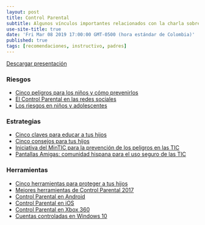 ```yaml
---
layout: post
title: Control Parental
subtitle: Algunos vínculos importantes relacionados con la charla sobre Control Parental en medios digitales.
use-site-title: true
date: 'Fri Mar 08 2019 17:00:00 GMT-0500 (hora estándar de Colombia)'
published: true
tags: [recomendaciones, instructivo, padres]
---
```

<a class="btn btn-primary" href="ControlParental.pdf" role="button" download>
    <i class="fa fa-download" aria-hidden="true"></i>
    Descargar presentación
</a>
<div class="row">
    <div class="col-md-4">
        <div class="panel panel-danger">
            <div class="panel-heading">
                <h3 class="panel-title">
                    <i class="fa fa-exclamation-triangle" aria-hidden="true"></i>
                    Riesgos
                </h3>
            </div>
            <div class="panel-body">
                <ul class="fa-ul">
                    <li>
                        <i class="fa-li fa fa-check-circle"></i>
                        <a href="http://www.aulaplaneta.com/2015/11/20/en-familia/cinco-peligros-para-los-menores-en-internet-y-como-prevenirlos/" target="_blank">
                            Cinco peligros para los niños y cómo prevenirlos
                        </a>
                    </li>
                    <li>
                        <i class="fa-li fa fa-circle"></i>
                        <a href="http://www.marketingsgm.es/el-control-parental-en-las-redes-sociales/" target="_blank">
                            El Control Parental en las redes sociales
                        </a>
                    </li>
                    <li>
                        <i class="fa-li fa fa-circle"></i>
                        <a href="https://colombiadigital.net/ninos-y-adolescentes-en-la-red.html" target="_blank">
                            Los riesgos en niños y adolescentes
                        </a>
                    </li>
                </ul>
            </div>
        </div>
    </div>
    <div class="col-md-4">
        <div class="panel panel-primary">
            <div class="panel-heading">
                <h3 class="panel-title">
                    <i class="fa fa-book" aria-hidden="true"></i>
                    Estrategias
                </h3>
            </div>
            <div class="panel-body">
                <ul class="fa-ul">
                    <li>
                        <i class="fa-li fa fa-check-circle"></i>
                        <a href="http://www.aulaplaneta.com/2017/07/06/recursos-tic/cinco-claves-educar-tus-hijos-una-sociedad-multipantalla/" target="_blank">
                            Cinco claves para educar a tus hijos
                        </a>
                    </li>
                    <li>
                        <i class="fa-li fa fa-check-circle"></i>
                        <a href="http://www.aulaplaneta.com/2015/06/12/en-familia/cinco-consejos-para-que-tus-hijos-utilicen-la-tecnologia-de-forma-racional-y-responsable/" target="_blank">
                            Cinco consejos para tus hijos
                        </a>
                    </li>
                    <li>
                        <i class="fa-li fa fa-circle"></i>
                        <a href="http://www.enticconfio.gov.co/" target="_blank">
                            Iniciativa del MinTIC para la prevención de los peligros en las TIC
                        </a>
                    </li>
                    <li>
                        <i class="fa-li fa fa-circle"></i>
                        <a href="http://www.pantallasamigas.net/" target="_blank">
                            Pantallas Amigas: comunidad hispana para el uso seguro de las TIC
                        </a>
                    </li>
                </ul>
            </div>
        </div>
    </div>
    <div class="col-md-4">
        <div class="panel panel-success">
            <div class="panel-heading">
                <h3 class="panel-title">
                    <i class="fa fa-wrench" aria-hidden="true"></i>
                    Herramientas
                </h3>
            </div>
            <div class="panel-body">
                <ul class="fa-ul">
                    <li>
                        <i class="fa-li fa fa-check-circle"></i>
                        <a href="http://www.aulaplaneta.com/2016/01/18/en-familia/cinco-herramientas-para-proteger-tus-hijos-de-los-peligros-de-la-red/" target="_blank">
                            Cinco herramientas para proteger a tus hijos
                        </a>
                    </li>
                    <li>
                        <i class="fa-li fa fa-circle"></i>
                        <a href="https://www.pcmag.com/article2/0,2817,2346997,00.asp" target="_blank">
                            Mejores herramientas de Control Parental 2017
                        </a>
                    </li>
                    <li>
                        <i class="fa-li fa fa-circle"></i>
                        <a href="https://support.google.com/googleplay/answer/1075738?hl=es" target="_blank">
                            Control Parental en Android
                        </a>
                    </li>
                    <li>
                        <i class="fa-li fa fa-circle"></i>
                        <a href="https://support.apple.com/es-es/HT201304" target="_blank">
                            Control Parental en iOS
                        </a>
                    </li>
                    <li>
                        <i class="fa-li fa fa-circle"></i>
                        <a href="http://support.xbox.com/es-ES/xbox-360/security/xbox-live-parental-control" target="_blank">
                            Control Parental en Xbox 360
                        </a>
                    </li>
                    <li>
                        <i class="fa-li fa fa-circle"></i>
                        <a href="https://support.microsoft.com/es-co/help/12417/microsoft-account-add-members-to-family" target="_blank">
                            Cuentas controladas en Windows 10
                        </a>
                    </li>
                </ul>
            </div>
        </div>
    </div>
</div>